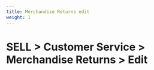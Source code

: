 ```yaml
---
title: Merchandise Returns edit
weight: 1
---
```


# SELL > Customer Service > Merchandise Returns > Edit

